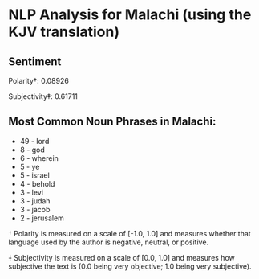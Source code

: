# NLP Analysis for Malachi (using the KJV translation)

## Sentiment

Polarity†: 0.08926

Subjectivity‡: 0.61711

## Most Common Noun Phrases in Malachi:

 * 49	-  lord
 * 8	-  god
 * 6	-  wherein
 * 5	-  ye
 * 5	-  israel
 * 4	-  behold
 * 3	-  levi
 * 3	-  judah
 * 3	-  jacob
 * 2	-  jerusalem


† Polarity is measured on a scale of [-1.0, 1.0] and measures whether that language used by the author is negative, neutral, or positive.

‡ Subjectivity is measured on a scale of [0.0, 1.0] and measures how subjective the text is (0.0 being very objective; 1.0 being very subjective).
